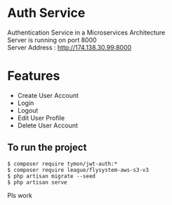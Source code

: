# Auth Service

Authentication Service in a Microservices Architecture <br />
Server is running on port 8000 <br />
Server Address : http://174.138.30.99:8000

# Features

- Create User Account
- Login
- Logout
- Edit User Profile
- Delete User Account

## To run the project
```
$ composer require tymon/jwt-auth:*
$ composer require league/flysystem-aws-s3-v3
$ php artisan migrate --seed
$ php artisan serve
```

Pls work

